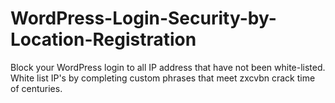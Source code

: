 # WordPress-Login-Security-by-Location-Registration
Block your WordPress login to all IP address that have not been white-listed. White list IP's by completing custom phrases that meet zxcvbn crack time of centuries.
